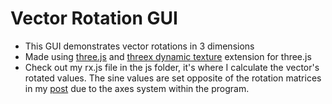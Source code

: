 <h1> Vector Rotation GUI </h1>

- This GUI demonstrates vector rotations in 3 dimensions
- Made using <a href="http://threejs.org/">three.js</a> and <a href="http://learningthreejs.com/blog/2014/05/02/easy-to-use-dynamic-texture-to-write-text-in-your-3d-object-with-threex-dot-dynamictexture-game-extensions-for-three-dot-js/">threex dynamic texture</a> extension for three.js
- Check out my rx.js file in the js folder, it's where I calculate the vector's rotated values. The sine values are set opposite of the rotation matrices in my <a href="http://www.infinityspark.com/?p=370">post</a> due to the axes system within the program.
